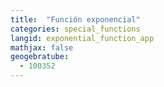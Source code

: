 ```yaml
---
title:  "Función exponencial"
categories: special_functions
langid: exponential_function_app
mathjax: false
geogebratube:
  - 100352
---
```


<div style="height: 400px;" id="applet_container100352"></div>
